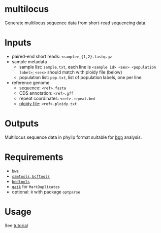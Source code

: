 # multilocus
Generate multilocus sequence data from short-read sequencing data.

# Inputs
- paired-end short reads: `<sample>_{1,2}.fastq.gz`
- sample metadata
  * sample list: `sample.txt`, each line is `<sample id> <sex> <population label>`; `<sex>` should match with ploidy file (below)
  * population list: `pop.txt`, list of population labels, one per line
- reference genome
  * sequence: `<ref>.fasta`
  * CDS annotation: `<ref>.gff`
  * repeat coordinates: `<ref>.repeat.bed`
  * [ploidy file](https://samtools.github.io/bcftools/bcftools.html#ploidy): `<ref>.ploidy.txt`

# Outputs
Multilocus sequence data in phylip format suitable for [bpp](https://github.com/bpp/bpp) analysis.

# Requirements
- [`bwa`](https://github.com/lh3/bwa)
- [`samtools`, `bcftools`](https://www.htslib.org/download/)
- [`bedtools`](https://bedtools.readthedocs.io/en/latest/content/installation.html)
- [`gatk`](https://github.com/broadinstitute/gatk) for `MarkDuplicates`
- optional: `R` with package `optparse`

# Usage
See [tutorial](https://github.com/ythaworn/multilocus/wiki)

